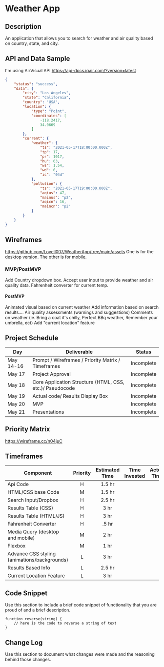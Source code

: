 
# Weather App

## Description

An application that allows you to search for weather and air quality based on country, state, and city.

## API and Data Sample

I'm using AirVisual API https://api-docs.iqair.com/?version=latest

```json
{
    "status": "success",
    "data": {
        "city": "Los Angeles",
        "state": "California",
        "country": "USA",
        "location": {
            "type": "Point",
            "coordinates": [
                -118.2417,
                34.0669
            ]
        },
        "current": {
            "weather": {
                "ts": "2021-05-17T18:00:00.000Z",
                "tp": 17,
                "pr": 1017,
                "hu": 63,
                "ws": 1.54,
                "wd": 0,
                "ic": "04d"
            },
            "pollution": {
                "ts": "2021-05-17T19:00:00.000Z",
                "aqius": 47,
                "mainus": "p2",
                "aqicn": 16,
                "maincn": "p2"
            }
        }
    }
}
```

## Wireframes

https://github.com/Lovell007/WeatherApp/tree/main/assets One is for the desktop version. The other is for mobile.

### MVP/PostMVP

Add Country dropdown box.
Accept user input to provide weather and air quality data.
Fahrenheit converter for current temp.

#### PostMVP  

Animated visual based on current weather
Add information based on search results....
	Air quality assessments (warnings and suggestions)
	Comments on weather (ie. Bring a coat it's chilly, Perfect BBq weather, Remember your umbrella, ect)
Add "current location" feature

## Project Schedule

|  Day | Deliverable | Status
|---|---| ---|
|May 14-16| Prompt / Wireframes / Priority Matrix / Timeframes | Incomplete
|May 17| Project Approval | Incomplete
|May 18| Core Application Structure (HTML, CSS, etc.)/ Pseudocode | Incomplete
|May 19| Actual code/ Results Display Box | Incomplete
|May 20| MVP | Incomplete
|May 21| Presentations | Incomplete


## Priority Matrix

https://wireframe.cc/n04juC

## Timeframes

| Component | Priority | Estimated Time | Time Invested | Actual Time |
| --- | :---: |  :---: | :---: | :---: |
Api Code| H | 1.5 hr
HTML/CSS base Code| M | 1.5 hr
Search Input/Dropbox | H | 2.5 hr
Results Table (CSS) | H | 3 hr
Results Table (HTML/JS) | H | 3 hr
Fahrenheit Converter | H | .5 hr
Media Query (desktop and mobile) | M | 2 hr
Flexbox | M | 1 hr
Advance CSS styling (animations/backgrounds) | L | 3 hr
Results Based Info | L | 2.5 hr
Current Location Feature | L | 3 hr

## Code Snippet

Use this section to include a brief code snippet of functionality that you are proud of and a brief description.  

```
function reverse(string) {
	// here is the code to reverse a string of text
}
```

## Change Log
 Use this section to document what changes were made and the reasoning behind those changes.  
